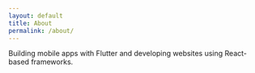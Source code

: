 ```yaml
---
layout: default
title: About
permalink: /about/
---
```


Building mobile apps with Flutter and developing websites using React-based frameworks.

